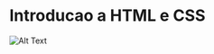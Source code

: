 # Introducao a HTML e CSS

![Alt Text](https://thumbs.gfycat.com/EnviousRemarkableChimpanzee-size_restricted.gif)
